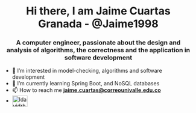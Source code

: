 <h1 align="center">Hi there, I am Jaime Cuartas Granada - @Jaime1998</h1>
<h3 align="center">A computer engineer, passionate about the design and analysis of algorithms, the correctness and the application in software development</h3>

- 👀 I’m interested in model-checking, algorithms and software development
- 🌱 I’m currently learning Spring Boot, and NoSQL databases
- 📫 How to reach me **jaime.cuartas@correounivalle.edu.co**
- <a href="https://www.linkedin.com/in/jaime-cuartas-granada/" target="blank"><img align="center" src="https://raw.githubusercontent.com/rahuldkjain/github-profile-readme-generator/master/src/images/icons/Social/linked-in-alt.svg" alt="ldavidrh" height="30" width="40" /></a>


